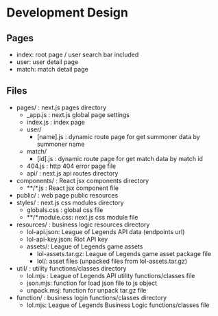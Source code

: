 # Development Design

## Pages

* index: root page / user search bar included
* user: user detail page
* match: match detail page

## Files

* pages/ : next.js pages directory
    * _app.js : next.js global page settings
    * index.js : index page
    * user/
        * \[name\].js : dynamic route page for get summoner data by summoner name
    * match/
        * \[id\].js : dynamic route page for get match data by match id
    * 404.js : http 404 error page file
    * api/ : next.js api routes directory
* components/ : React jsx components directory
    * \*\*/\*.js : React jsx component file
* public/ : web page public resources
* styles/ : next.js css modules directory
    * globals.css : global css file
    * \*\*/\*.module.css: next.js css module file
* resources/ : business logic resources directory
    * lol-api.json: League of Legends API data (endpoints url)
    * lol-api-key.json: Riot API key
    * assets/: League of Legends game assets
        * lol-assets.tar.gz: League of Legends game asset package file
        * lol/: asset files (unpacked files from lol-assets.tar.gz)
* util/ : utility functions/classes directory
    * lol.mjs : League of Legends API utility functions/classes file
    * json.mjs: function for load json file to js object
    * unpack.msj: function for unpack tar.gz file
* function/ : business login functions/classes directory
    * lol.mjs: League of Legends Business Logic functions/classes file
